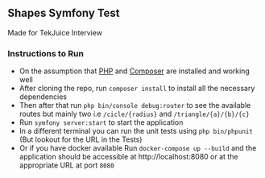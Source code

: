 ## Shapes Symfony Test
Made for TekJuice Interview
### Instructions to Run
- On the assumption that [PHP](https://www.php.net/) and [Composer](https://getcomposer.org/) are installed and working well
- After cloning the repo, run  ```composer install``` to install all the necessary dependencies
- Then after that run ```php bin/console debug:router``` to see the available routes but mainly two i.e `/cicle/{radius}` and `/triangle/{a}/{b}/{c}`
- Run `symfony server:start` to start the application
- In a different terminal you can run the unit tests using `php bin/phpunit` (But lookout for the URL in the Tests)
- Or if you have docker available Run `docker-compose up --build` and the application should be accessible at http://localhost:8080 or at the appropriate URL at port `8080`